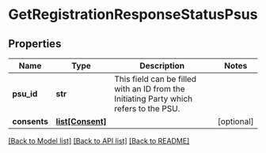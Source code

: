 # GetRegistrationResponseStatusPsus

## Properties
Name | Type | Description | Notes
------------ | ------------- | ------------- | -------------
**psu_id** | **str** | This field can be filled with an ID from the Initiating Party which refers to the PSU.  | 
**consents** | [**list[Consent]**](Consent.md) |  | [optional] 

[[Back to Model list]](../README.md#documentation-for-models) [[Back to API list]](../README.md#documentation-for-api-endpoints) [[Back to README]](../README.md)


